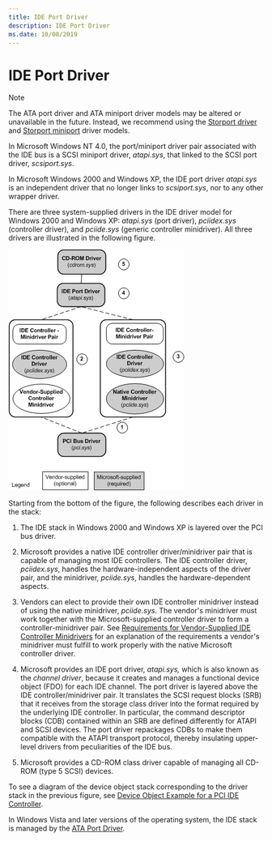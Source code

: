 ```yaml
---
title: IDE Port Driver
description: IDE Port Driver
ms.date: 10/08/2019
---
```


# IDE Port Driver

>[!NOTE]
> The ATA port driver and ATA miniport driver models may be altered or unavailable in the future. Instead, we recommend using the [Storport driver](storport-driver-overview.md) and [Storport miniport](./storport-miniport-drivers.md) driver models.

In Microsoft Windows NT 4.0, the port/miniport driver pair associated with the IDE bus is a SCSI miniport driver, *atapi.sys*, that linked to the SCSI port driver, *scsiport.sys*.

In Microsoft Windows 2000 and Windows XP, the IDE port driver *atapi.sys* is an independent driver that no longer links to *scsiport.sys*, nor to any other wrapper driver.

There are three system-supplied drivers in the IDE driver model for Windows 2000 and Windows XP: *atapi.sys* (port driver), *pciidex.sys* (controller driver), and *pciide.sys* (generic controller minidriver). All three drivers are illustrated in the following figure.

![windows 2000 and windows xp ide driver stack .](images/idedrvrs.png)

Starting from the bottom of the figure, the following describes each driver in the stack:

1. The IDE stack in Windows 2000 and Windows XP is layered over the PCI bus driver.

2. Microsoft provides a native IDE controller driver/minidriver pair that is capable of managing most IDE controllers. The IDE controller driver, *pciidex.sys*, handles the hardware-independent aspects of the driver pair, and the minidriver, *pciide.sys*, handles the hardware-dependent aspects.

3. Vendors can elect to provide their own IDE controller minidriver instead of using the native minidriver, *pciide.sys*. The vendor's minidriver must work together with the Microsoft-supplied controller driver to form a controller-minidriver pair. See [Requirements for Vendor-Supplied IDE Controller Minidrivers](requirements-for-vendor-supplied-ide-controller-minidrivers.md) for an explanation of the requirements a vendor's minidriver must fulfill to work properly with the native Microsoft controller driver.

4. Microsoft provides an IDE port driver, *atapi.sys,* which is also known as the *channel driver*, because it creates and manages a functional device object (FDO) for each IDE channel. The port driver is layered above the IDE controller/minidriver pair. It translates the SCSI request blocks (SRB) that it receives from the storage class driver into the format required by the underlying IDE controller. In particular, the command descriptor blocks (CDB) contained within an SRB are defined differently for ATAPI and SCSI devices. The port driver repackages CDBs to make them compatible with the ATAPI transport protocol, thereby insulating upper-level drivers from peculiarities of the IDE bus.

5. Microsoft provides a CD-ROM class driver capable of managing all CD-ROM (type 5 SCSI) devices.

To see a diagram of the device object stack corresponding to the driver stack in the previous figure, see [Device Object Example for a PCI IDE Controller](device-object-example-for-a-pci-ide-controller.md).

In Windows Vista and later versions of the operating system, the IDE stack is managed by the [ATA Port Driver](ata-port-driver-overview.md).
